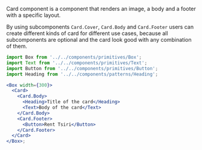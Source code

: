 Card component is a component that renders an image, a body and a footer with a specific layout.

By using subcomponents `Card.Cover`, `Card.Body` and `Card.Footer` users can create different kinds of card for different use cases, because all subcomponents are optional and the card look good with any combination of them.

```jsx
import Box from '../../components/primitives/Box';
import Text from '../../components/primitives/Text';
import Button from '../../components/primitives/Button';
import Heading from '../../components/patterns/Heading';

<Box width={300}>
  <Card>
    <Card.Body>
      <Heading>Title of the card</Heading>
      <Text>Body of the card</Text>
    </Card.Body>
    <Card.Footer>
      <Button>Rent Tsiri</Button>
    </Card.Footer>
  </Card>
</Box>;
```
